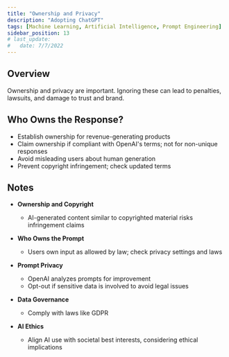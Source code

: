 ```yaml
---
title: "Ownership and Privacy"
description: "Adopting ChatGPT"
tags: [Machine Learning, Artificial Intelligence, Prompt Engineering]
sidebar_position: 13
# last_update:
#   date: 7/7/2022
---
```



## Overview 

Ownership and privacy are important. Ignoring these can lead to penalties, lawsuits, and damage to trust and brand.

## Who Owns the Response?

- Establish ownership for revenue-generating products
- Claim ownership if compliant with OpenAI's terms; not for non-unique responses
- Avoid misleading users about human generation
- Prevent copyright infringement; check updated terms

## Notes

- **Ownership and Copyright**

    - AI-generated content similar to copyrighted material risks infringement claims

- **Who Owns the Prompt**

    - Users own input as allowed by law; check privacy settings and laws

- **Prompt Privacy**

    - OpenAI analyzes prompts for improvement
    - Opt-out if sensitive data is involved to avoid legal issues

- **Data Governance**

    - Comply with laws like GDPR

- **AI Ethics**

    - Align AI use with societal best interests, considering ethical implications